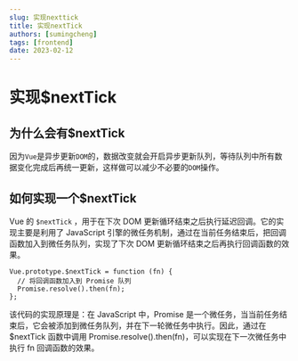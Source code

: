 ```yaml
---
slug: 实现nexttick
title: 实现nextTick
authors: [sumingcheng]
tags: [frontend]
date: 2023-02-12
---
```


# 实现$nextTick

## 为什么会有$nextTick

因为`Vue`是异步更新`DOM`的，数据改变就会开启异步更新队列，等待队列中所有数据变化完成后再统一更新，这样做可以减少不必要的`DOM`操作。

## 如何实现一个$nextTick

Vue 的 `$nextTick` ，用于在下次 DOM 更新循环结束之后执行延迟回调。它的实现主要是利用了 JavaScript 引擎的微任务机制，通过在当前任务结束后，把回调函数加入到微任务队列，实现了下次 DOM 更新循环结束之后再执行回调函数的效果。

```
Vue.prototype.$nextTick = function (fn) {
  // 将回调函数加入到 Promise 队列
  Promise.resolve().then(fn);
};

```

该代码的实现原理是：在 JavaScript 中，Promise 是一个微任务，当当前任务结束后，它会被添加到微任务队列，并在下一轮微任务中执行。因此，通过在 $nextTick 函数中调用 Promise.resolve().then(fn)，可以实现在下一次微任务中执行 fn 回调函数的效果。
